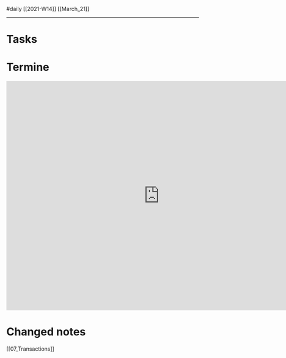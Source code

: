 #daily
[[2021-W14]]
[[March_21]]

---
# Tasks

# Termine
<iframe src="https://pim.etesync.com/pim/tasks" style="border: 0" width="800" height="600" frameborder="0" scrolling="no"></iframe>

# Changed notes
[[07_Transactions]]